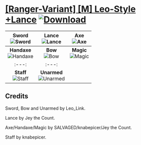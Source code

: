 # [\[Ranger-Variant\] \[M\] Leo-Style +Lance](https://git.io/JElq6) [![Download](https://img.shields.io/badge/Download--red?style=social&logo=github)](https://git.io/JElqP)

| <b>Sword</b><br/><img alt="Sword" src="https://git.io/JElqu"/> | <b>Lance</b><br/><img alt="Lance" src="https://git.io/JElqV"/> | <b>Axe</b><br/><img alt="Axe" src="https://git.io/JES95"/> | 
| :---: | :---: | :---: |
|<b>Handaxe</b><br/><img alt="Handaxe" src="https://git.io/JES99"/> | <b>Bow</b><br/><img alt="Bow" src="https://git.io/JElqz"/> | <b>Magic</b><br/><img alt="Magic" src="https://git.io/JES97"/> |
| :---: | :---: |
| <b>Staff</b><br/><img alt="Staff" src="https://git.io/JES9S"/> | <b>Unarmed</b><br/><img alt="Unarmed" src="https://git.io/JElqr"/> |

## Credits

Sword, Bow and Unarmed by Leo_Link.

Lance by Jey the Count.

Axe/Handaxe/Magic by SALVAGED/knabepicer/Jey the Count.

Staff by knabepicer.
